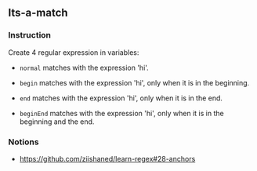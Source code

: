 ## Its-a-match

### Instruction

Create 4 regular expression in variables:

- `normal` matches with the expression 'hi'.

- `begin` matches with the expression 'hi',
  only when it is in the beginning.

- `end` matches with the expression 'hi',
  only when it is in the end.

- `beginEnd` matches with the expression 'hi',
  only when it is in the beginning and the end.


### Notions

- https://github.com/ziishaned/learn-regex#28-anchors